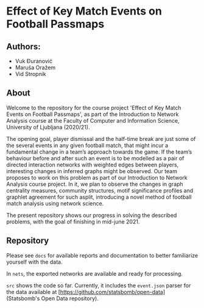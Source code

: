 # Effect of Key Match Events on Football Passmaps
## Authors:
- Vuk Ðuranović
- Maruša Oražem
- Vid Stropnik

## About
Welcome to the repository for the course project 'Effect of Key Match Events on Football Passmaps', as part of the Introduction to Network Analysis course at the Faculty of Computer and Information Science, University of Ljubljana (2020/21).

The opening goal, player dismissal and the half-time break are just some of the several events in any given football match, that might incur a fundamental change in a team’s approach towards the game. If the team’s behaviour before and after such an event is to be modelled as a pair of directed interaction networks with weighted edges between players, interesting changes in inferred graphs might be observed.  Our team proposes to work on this problem as part of our Introduction  to  Network  Analysis  course  project.   In  it,  we  plan  to observe the changes in graph centrality measures, community structures, motif significance profiles and graphlet agreement for such asplit,  introducing a novel method of football match analysis using network science.

The present repository shows our progress in solving the described problems, with the goal of finishing in mid-june 2021.

## Repository
Please see `docs` for available reports and documentation to better familiarize yourself with the data.

In `nets`, the exported networks are available and ready for processing.

`src` shows the code so far. Currently, it includes the `event.json` parser for the data available at [https://github.com/statsbomb/open-data] (Statsbomb's Open Data repository).
